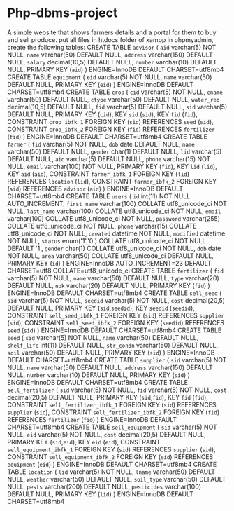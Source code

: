 # Php-dbms-project
A simple website that shows farmers details and a portal for them to buy and sell produce.
put all files in htdocs folder of xampp
in phpmyadmin, create the following tables:
CREATE TABLE `advisor` (
 `aid` varchar(5) NOT NULL,
 `name` varchar(50) DEFAULT NULL,
 `address` varchar(150) DEFAULT NULL,
 `salary` decimal(10,5) DEFAULT NULL,
 `number` varchar(10) DEFAULT NULL,
 PRIMARY KEY (`aid`)
) ENGINE=InnoDB DEFAULT CHARSET=utf8mb4
CREATE TABLE `equipment` (
 `eid` varchar(5) NOT NULL,
 `name` varchar(50) DEFAULT NULL,
 PRIMARY KEY (`eid`)
) ENGINE=InnoDB DEFAULT CHARSET=utf8mb4
CREATE TABLE `crop` (
 `cid` varchar(5) NOT NULL,
 `cname` varchar(50) DEFAULT NULL,
 `ctype` varchar(50) DEFAULT NULL,
 `water_req` decimal(10,5) DEFAULT NULL,
 `fid` varchar(5) DEFAULT NULL,
 `sid` varchar(5) DEFAULT NULL,
 PRIMARY KEY (`cid`),
 KEY `sid` (`sid`),
 KEY `fid` (`fid`),
 CONSTRAINT `crop_ibfk_1` FOREIGN KEY (`sid`) REFERENCES `seed` (`sid`),
 CONSTRAINT `crop_ibfk_2` FOREIGN KEY (`fid`) REFERENCES `fertilizer` (`fid`)
) ENGINE=InnoDB DEFAULT CHARSET=utf8mb4
CREATE TABLE `farmer` (
 `fid` varchar(5) NOT NULL,
 `dob` date DEFAULT NULL,
 `name` varchar(50) DEFAULT NULL,
 `gender` char(1) DEFAULT NULL,
 `lid` varchar(5) DEFAULT NULL,
 `aid` varchar(5) DEFAULT NULL,
 `phone` varchar(15) NOT NULL,
 `email` varchar(100) NOT NULL,
 PRIMARY KEY (`fid`),
 KEY `lid` (`lid`),
 KEY `aid` (`aid`),
 CONSTRAINT `farmer_ibfk_1` FOREIGN KEY (`lid`) REFERENCES `location` (`lid`),
 CONSTRAINT `farmer_ibfk_2` FOREIGN KEY (`aid`) REFERENCES `advisor` (`aid`)
) ENGINE=InnoDB DEFAULT CHARSET=utf8mb4
CREATE TABLE `users` (
 `id` int(11) NOT NULL AUTO_INCREMENT,
 `first_name` varchar(100) COLLATE utf8_unicode_ci NOT NULL,
 `last_name` varchar(100) COLLATE utf8_unicode_ci NOT NULL,
 `email` varchar(100) COLLATE utf8_unicode_ci NOT NULL,
 `password` varchar(255) COLLATE utf8_unicode_ci NOT NULL,
 `phone` varchar(15) COLLATE utf8_unicode_ci NOT NULL,
 `created` datetime NOT NULL,
 `modified` datetime NOT NULL,
 `status` enum('1','0') COLLATE utf8_unicode_ci NOT NULL DEFAULT '1',
 `gender` char(1) COLLATE utf8_unicode_ci NOT NULL,
 `dob` date NOT NULL,
 `area` varchar(50) COLLATE utf8_unicode_ci DEFAULT NULL,
 PRIMARY KEY (`id`)
) ENGINE=InnoDB AUTO_INCREMENT=23 DEFAULT CHARSET=utf8 COLLATE=utf8_unicode_ci
CREATE TABLE `fertilizer` (
 `fid` varchar(5) NOT NULL,
 `name` varchar(50) DEFAULT NULL,
 `type` varchar(20) DEFAULT NULL,
 `npk` varchar(20) DEFAULT NULL,
 PRIMARY KEY (`fid`)
) ENGINE=InnoDB DEFAULT CHARSET=utf8mb4
CREATE TABLE `sell_seed` (
 `sid` varchar(5) NOT NULL,
 `seedid` varchar(5) NOT NULL,
 `cost` decimal(20,5) DEFAULT NULL,
 PRIMARY KEY (`sid`,`seedid`),
 KEY `seedid` (`seedid`),
 CONSTRAINT `sell_seed_ibfk_1` FOREIGN KEY (`sid`) REFERENCES `supplier` (`sid`),
 CONSTRAINT `sell_seed_ibfk_2` FOREIGN KEY (`seedid`) REFERENCES `seed` (`sid`)
) ENGINE=InnoDB DEFAULT CHARSET=utf8mb4
CREATE TABLE `seed` (
 `sid` varchar(5) NOT NULL,
 `name` varchar(50) DEFAULT NULL,
 `shelf_life` int(11) DEFAULT NULL,
 `str_condn` varchar(50) DEFAULT NULL,
 `soil` varchar(50) DEFAULT NULL,
 PRIMARY KEY (`sid`)
) ENGINE=InnoDB DEFAULT CHARSET=utf8mb4
CREATE TABLE `supplier` (
 `sid` varchar(5) NOT NULL,
 `name` varchar(50) DEFAULT NULL,
 `address` varchar(150) DEFAULT NULL,
 `number` varchar(10) DEFAULT NULL,
 PRIMARY KEY (`sid`)
) ENGINE=InnoDB DEFAULT CHARSET=utf8mb4
CREATE TABLE `sell_fertilizer` (
 `sid` varchar(5) NOT NULL,
 `fid` varchar(5) NOT NULL,
 `cost` decimal(20,5) DEFAULT NULL,
 PRIMARY KEY (`sid`,`fid`),
 KEY `fid` (`fid`),
 CONSTRAINT `sell_fertilizer_ibfk_1` FOREIGN KEY (`sid`) REFERENCES `supplier` (`sid`),
 CONSTRAINT `sell_fertilizer_ibfk_2` FOREIGN KEY (`fid`) REFERENCES `fertilizer` (`fid`)
) ENGINE=InnoDB DEFAULT CHARSET=utf8mb4
CREATE TABLE `sell_equipment` (
 `sid` varchar(5) NOT NULL,
 `eid` varchar(5) NOT NULL,
 `cost` decimal(20,5) DEFAULT NULL,
 PRIMARY KEY (`sid`,`eid`),
 KEY `eid` (`eid`),
 CONSTRAINT `sell_equipment_ibfk_1` FOREIGN KEY (`sid`) REFERENCES `supplier` (`sid`),
 CONSTRAINT `sell_equipment_ibfk_2` FOREIGN KEY (`eid`) REFERENCES `equipment` (`eid`)
) ENGINE=InnoDB DEFAULT CHARSET=utf8mb4
CREATE TABLE `location` (
 `lid` varchar(5) NOT NULL,
 `lname` varchar(50) DEFAULT NULL,
 `weather` varchar(50) DEFAULT NULL,
 `soil_type` varchar(50) DEFAULT NULL,
 `pests` varchar(200) DEFAULT NULL,
 `pesticides` varchar(100) DEFAULT NULL,
 PRIMARY KEY (`lid`)
) ENGINE=InnoDB DEFAULT CHARSET=utf8mb4
